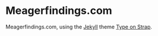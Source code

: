 # Meagerfindings.com

Meagerfindings.com, using the [Jekyll](https://jekyllrb.com) theme [Type on Strap](https://github.com/sylhare/Type-on-Strap).
